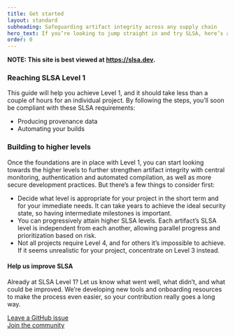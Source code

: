 ```yaml
---
title: Get started
layout: standard
subheading: Safeguarding artifact integrity across any supply chain
hero_text: If you’re looking to jump straight in and try SLSA, here’s a quick start guide for the steps to take to reach the first SLSA level. Level 1 ensures that you’re setting up the foundation of trust in a system and that all your applications are generating appropriate provenance data. It also sets a baseline to achieve higher SLSA compliance later, which we explain in detail below.
order: 0
---
```

<!--{% if false %}-->

**NOTE: This site is best viewed at https://slsa.dev.**

<!--{% endif %}-->
<section class="section bg-pastel-green flex justify-center items-center">
    <div class="wrapper inner w-full">
        <div class="flex justify-between items-start mb-16">
            <div class="text w-1/3">
<div class="h3 p-0">

### Reaching SLSA Level 1

</div>
            </div>
            <div class="w-2/4">
                <div class="bg-white h-full rounded-lg p-10">
                    <p>
                        This guide will help you achieve Level 1, and it should take less than a couple of hours for an individual project. By following the steps, you’ll soon be compliant with these SLSA requirements:
<ul class="list-disc mt-6 pl-4"><li class="pb-4">Producing provenance data</li>
<li class="pb-4">Automating your builds</li></ul>
                    </p>
                </div>
            </div>
        </div>
    </div>
</section>
<section class="section bg-white flex justify-center items-center">
    <div class="wrapper inner w-full">
        <div class="flex justify-between items-start mb-16">
            <div class="text w-1/3">
<div class="h3 p-0">

### Building to higher levels

</div>
            </div>
            <div class="w-1/2">
                <div class="bg-white h-full rounded-lg">
                    <p>Once the foundations are in place with Level 1, you can start looking towards the higher levels to further strengthen artifact integrity with central monitoring, authentication and automated compilation, as well as more secure development practices. But there’s a few things to consider first:</p>
                    <ul class="list-disc mt-6 pl-4">
                    <li class="pb-4">Decide what level is appropriate for your project in the short term and for your immediate needs. It can take years to achieve the ideal security state, so having intermediate milestones is important.</li>
<li class="pb-4">You can progressively attain higher SLSA levels. Each artifact’s SLSA level is independent from each another, allowing parallel progress and prioritization based on risk.</li>
<li class="pb-4">Not all projects require Level 4, and for others it’s impossible to achieve. If it seems unrealistic for your project, concentrate on Level 3 instead.</li></ul>
                </div>
            </div>
        </div>
    </div>
</section>
<section class="section bg-pastel-green">
    <div class="wrapper inner w-full">
        <div class="flex flex-col justify-center items-center mb-8 w-2/3 mx-auto pl-5">
            <h4 class="h3">Help us improve SLSA</h4>
            <div class="w-full lg:w-full mx-auto text-center">
                <p>Already at SLSA Level 1? Let us know what went well, what didn’t, and what could be improved. We’re developing new tools and onboarding resources to make the process even easier, so your contribution really goes a long way.</p>
                <a target="_blank" href="https://github.com/slsa-framework/slsa/issues" class="cta-link center mt-8">Leave a GitHub issue</a><br>
                <a target="_blank" href="https://github.com/slsa-framework/slsa/issues" class="cta-link center mt-8">Join the community</a>
            </div>
        </div>
    </div>
</section>
